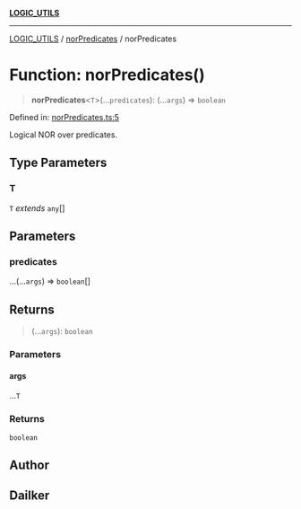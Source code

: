 [**LOGIC_UTILS**](../../README.md)

***

[LOGIC_UTILS](../../README.md) / [norPredicates](../README.md) / norPredicates

# Function: norPredicates()

> **norPredicates**\<`T`\>(...`predicates`): (...`args`) => `boolean`

Defined in: [norPredicates.ts:5](https://github.com/dailker/everyutil-js/blob/7799f3f003cb23f425be3f1c83c38483e2648188/src/logic/norPredicates.ts#L5)

Logical NOR over predicates.

## Type Parameters

### T

`T` *extends* `any`[]

## Parameters

### predicates

...(...`args`) => `boolean`[]

## Returns

> (...`args`): `boolean`

### Parameters

#### args

...`T`

### Returns

`boolean`

## Author

## Dailker
